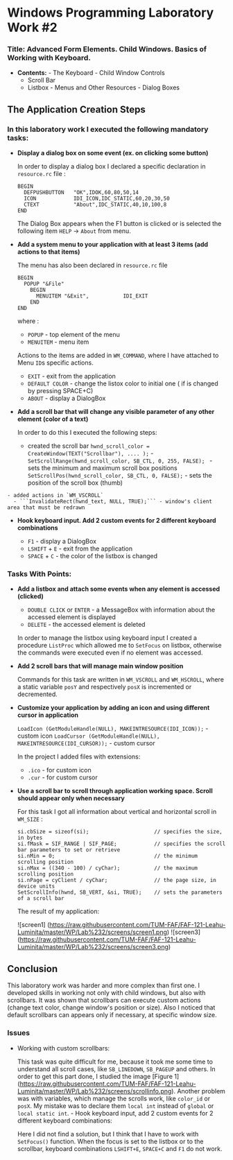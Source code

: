 # Windows Programming Laboratory Work #2

### Title: Advanced Form Elements. Child Windows. Basics of Working with Keyboard.


   - **Contents:**
    - The Keyboard
    - Child Window Controls
      - Scroll Bar
      - Listbox
    - Menus and Other Resources
    - Dialog Boxes

## The Application Creation Steps

### In this laboratory work I executed the following mandatory tasks:

   - **Display a dialog box on some event (ex. on clicking some button)**
    
      In order to display a dialog box I declared a specific declaration in ``resource.rc`` file :
      ```
      BEGIN
        DEFPUSHBUTTON   "OK",IDOK,60,80,50,14
        ICON            IDI_ICON,IDC_STATIC,60,20,30,50
        CTEXT           "About",IDC_STATIC,40,10,100,8
      END
      ```
      
      The Dialog Box appears when the F1 button is clicked or is selected the following item ```HELP``` -> ```About``` from menu.
    
   - **Add a system menu to your application with at least 3 items (add actions to that items)**
   
      The menu has also been declared in `resource.rc` file
      ```
      BEGIN
        POPUP "&File"
          BEGIN
            MENUITEM "&Exit",           IDI_EXIT
          END
      END
      ```
      where : 
       - `POPUP`    - top element of the menu
       - `MENUITEM` - menu item
      
     Actions to the items are added in `WM_COMMAND`, where I have attached to Menu `ID`s specific actions.
     - `EXIT`          - exit from the application
     - `DEFAULT COLOR` - change the listox color to initial one ( if is changed by pressing SPACE+C)
     - `ABOUT`         - display a DialogBox
      
   - **Add a scroll bar that will change any visible parameter of any other element (color of a text)**
    
     In order to do this I executed the following steps:
     - created the scroll bar
     ```hwnd_scroll_color = CreateWindow(TEXT("Scrollbar"), .... );```
    - ```SetScrollRange(hwnd_scroll_color, SB_CTL, 0, 255, FALSE); ``` - sets the minimum and maximum scroll box positions
      ``` SetScrollPos(hwnd_scroll_color, SB_CTL, 0, FALSE); ```       - sets the position of the scroll box (thumb)

    - added actions in `WM_VSCROLL`
      - ```InvalidateRect(hwnd_text, NULL, TRUE);``` - window's client area that must be redrawn
    
   - **Hook keyboard input. Add 2 custom events for 2 different keyboard combinations**

      - `F1`           - display a DialogBox     
      - `LSHIFT` + `E` - exit from the application
      - `SPACE`  + `C` - the color of the listbox is changed

### Tasks With Points:

  - **Add a listbox and attach some events when any element is accessed (clicked)**
    
      - `DOUBLE CLICK` or `ENTER` - a MessageBox with information about the accessed element is displayed
      - `DELETE`                  - the accessed element is deleted
      
      In order to manage the listbox using keyboard input I created a procedure `ListProc` which allowed me to           `SetFocus` on listbox, otherwise the commands were executed even if no element was accessed.
  - **Add 2 scroll bars that will manage main window  position**
  
     Commands for this task are written in ```WM_VSCROLL``` and ```WM_HSCROLL```, where a static variable `posY` and         respectively `posX` is incremented or decremented.
  - **Customize your application by adding an icon and using different cursor in application**
 
     ``LoadIcon (GetModuleHandle(NULL), MAKEINTRESOURCE(IDI_ICON));``     - custom icon
     ``LoadCursor (GetModuleHandle(NULL), MAKEINTRESOURCE(IDI_CURSOR));`` - custom cursor
      
     In the project I added files with extensions:
      - `.ico` -  for custom icon  
      - `.cur` -  for custom cursor
  - **Use a scroll bar to scroll through application working space. Scroll should appear only when necessary**
     
     For this task I got all information about vertical and horizontal scroll in `WM_SIZE` :
     ```
     si.cbSize = sizeof(si);                     // specifies the size, in bytes
     si.fMask = SIF_RANGE | SIF_PAGE;            // specifies the scroll bar parameters to set or retrieve
     si.nMin = 0;                                // the minimum scrolling position
     si.nMax = ((340 - 100) / cyChar);           // the maximum scrolling position
     si.nPage = cyClient / cyChar;               // the page size, in device units
     SetScrollInfo(hwnd, SB_VERT, &si, TRUE);    // sets the parameters of a scroll bar
     ```
     
     The result of my application:
     
     ![screen1] (https://raw.githubusercontent.com/TUM-FAF/FAF-121-Leahu-Luminita/master/WP/Lab%232/screens/screen1.png)
     ![screen3] (https://raw.githubusercontent.com/TUM-FAF/FAF-121-Leahu-Luminita/master/WP/Lab%232/screens/screen3.png)
## Conclusion

   This laboratory work was harder and more complex than first one. I developed skills in working not only with child windows, but also with scrollbars. It was shown that scrollbars can execute custom actions (change text color, change window's position or size). Also I noticed that default scrollbars can appears only if necessary, at specific window size.
   ### Issues
   - Working with custom scrollbars:

     This task was quite difficult for me, because it took me some time to understand all scroll cases, like `SB_LINEDOWN`, `SB_PAGEUP` and others. In order to get this part done, I studied the image [Figure 1] (https://raw.githubusercontent.com/TUM-FAF/FAF-121-Leahu-Luminita/master/WP/Lab%232/screens/scrollinfo.png). Another problem was with variables, which manage the scrolls work, like `color_id` or `posX`. My mistake was to declare them `local int` instead of `global` or `local static int`.
    - Hook keyboard input, add 2 custom events for 2 different keyboard combinations:
    
     Here I did not find a solution, but I think that I have to work with `SetFocus()` function. When the focus is set to the listbox or to the scrollbar, keyboard combinations `LSHIFT+E`, `SPACE+C` and `F1` do not work.
     
